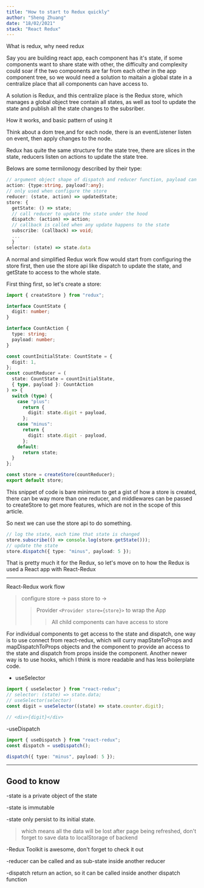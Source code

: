 ```yaml
---
title: "How to start to Redux quickly"
author: "Sheng Zhuang"
date: "18/02/2021"
stack: "React Redux"
---
```


What is redux, why need redux

Say you are building react app, each component has it's state, if some components want to share state with other, the difficulty and complexity could soar if the two components are far from each other in the app component tree, so we would need a solution to maitain a global state in a centralize place that all components can have access to.

A solution is Redux, and this centralize place is the Redux store, which manages a global object tree contain all states, as well as tool to update the state and publish all the state changes to the subsriber.

How it works, and basic pattern of using it

Think about a dom tree,and for each node, there is an eventListener listen on event, then apply changes to the node.

Redux has quite the same structure for the state tree, there are slices in the state, reducers listen on actions to update the state tree.

Belows are some termilonogy described by their type:

```ts
// argument object shape of dispatch and reducer function, payload can be optional
action: {type:string, payload?:any};
// only used when configure the store
reducer: (state, action) => updatedState;
store: {
  getState: () => state;
  // call reducer to update the state under the hood
  dispatch: (action) => action;
  // callback is called when any update happens to the state
  subscribe: (callback) => void;
  ...
  }
selector: (state) => state.data
```

A normal and simplified Redux work flow would start from configuring the store first, then use the store api like dispatch to update the state, and getState to access to the whole state.

First thing first, so let's create a store:

```ts
import { createStore } from "redux";

interface CountState {
  digit: number;
}

interface CountAction {
  type: string;
  payload: number;
}

const countInitialState: CountState = {
  digit: 1,
};
const countReducer = (
  state: CountState = countInitialState,
  { type, payload }: CountAction
) => {
  switch (type) {
    case "plus":
      return {
        digit: state.digit + payload,
      };
    case "minus":
      return {
        digit: state.digit - payload,
      };
    default:
      return state;
  }
};

const store = createStore(countReducer);
export default store;
```

This snippet of code is bare minimum to get a gist of how a store is created, there can be way more than one reducer, and middlewares can be passed to createStore to get more features, which are not in the scope of this article.

So next we can use the store api to do something.

```ts
// log the state, each time that state is changed
store.subscribe(() => console.log(store.getState()));
// update the state
store.dispatch({ type: "minus", payload: 5 });
```

That is pretty much it for the Redux, so let's move on to how the Redux is used a React app with React-Redux

---

React-Redux work flow

> configure store -> pass store to ->
>
> > Provider `<Provider store={store}>` to wrap the App
> >
> > > All child components can have access to store

For individual components to get access to the state and dispatch, one way is to use connect from react-redux, which will curry mapStateToProps and mapDispatchToProps objects and the component to provide an access to the state and dispatch from props inside the component. Another newer way is to use hooks, which I think is more readable and has less boilerplate code.

- useSelector

```ts
import { useSelector } from "react-redux";
// selector: (state) => state.data;
// useSelector(selector)
const digit = useSelector((state) => state.counter.digit);

// <div>{digit}</div>
```

-useDispatch

```ts
import { useDispatch } from "react-redux";
const dispatch = useDispatch();

dispatch({ type: "minus", payload: 5 });
```

---

## Good to know

-state is a private object of the state

-state is immutable

-state only persist to its initial state.

> which means all the data will be lost after page being refreshed, don't forget to save data to localStorage of backend

-Redux Toolkit is awesome, don't forget to check it out

-reducer can be called and as sub-state inside another reducer

-dispatch return an action, so it can be called inside another dispatch function
